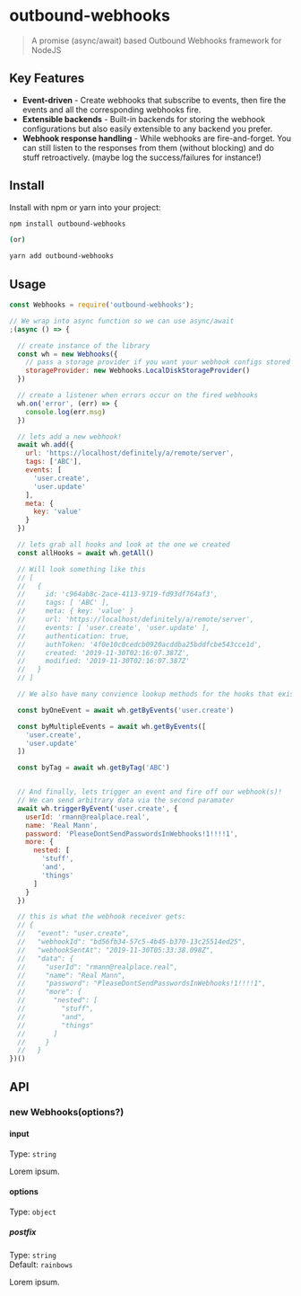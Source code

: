 

# outbound-webhooks

> A promise (async/await) based Outbound Webhooks framework for NodeJS

## Key Features

- **Event-driven** - Create webhooks that subscribe to events, then fire the events and all the corresponding webhooks fire.
- **Extensible backends** - Built-in backends for storing the webhook configurations but also easily extensible to any backend you prefer.
- **Webhook response handling** - While webhooks are fire-and-forget. You can still listen to the responses from them (without blocking) and do stuff retroactively. (maybe log the success/failures for instance!)

## Install

Install with npm or yarn into your project:

```bash
npm install outbound-webhooks

(or)

yarn add outbound-webhooks
```


## Usage

```js
const Webhooks = require('outbound-webhooks');

// We wrap into async function so we can use async/await
;(async () => {

  // create instance of the library
  const wh = new Webhooks({
    // pass a storage provider if you want your webhook configs stored persistently (optional)
    storageProvider: new Webhooks.LocalDiskStorageProvider()
  })

  // create a listener when errors occur on the fired webhooks
  wh.on('error', (err) => {
    console.log(err.msg)
  })

  // lets add a new webhook!
  await wh.add({
    url: 'https://localhost/definitely/a/remote/server',
    tags: ['ABC'],
    events: [
      'user.create',
      'user.update'
    ],
    meta: {
      key: 'value'
    }
  })

  // lets grab all hooks and look at the one we created
  const allHooks = await wh.getAll()

  // Will look something like this
  // [
  //   {
  //     id: 'c964ab8c-2ace-4113-9719-fd93df764af3',
  //     tags: [ 'ABC' ],
  //     meta: { key: 'value' }
  //     url: 'https://localhost/definitely/a/remote/server',
  //     events: [ 'user.create', 'user.update' ],
  //     authentication: true,
  //     authToken: '4f0e10c0cedcb0920acddba25bddfcbe543cce1d',
  //     created: '2019-11-30T02:16:07.387Z',
  //     modified: '2019-11-30T02:16:07.387Z'
  //   }
  // ]

  // We also have many convience lookup methods for the hooks that exist:

  const byOneEvent = await wh.getByEvents('user.create')

  const byMultipleEvents = await wh.getByEvents([
    'user.create',
    'user.update'
  ])

  const byTag = await wh.getByTag('ABC')


  // And finally, lets trigger an event and fire off our webhook(s)!
  // We can send arbitrary data via the second paramater
  await wh.triggerByEvent('user.create', {
    userId: 'rmann@realplace.real',
    name: 'Real Mann',
    password: 'PleaseDontSendPasswordsInWebhooks!1!!!!1',
    more: {
      nested: [
        'stuff',
        'and',
        'things'
      ]
    }
  })

  // this is what the webhook receiver gets:
  // {
  //   "event": "user.create",
  //   "webhookId": "bd56fb34-57c5-4b45-b370-13c25514ed25",
  //   "webhookSentAt": "2019-11-30T05:33:38.098Z",
  //   "data": {
  //     "userId": "rmann@realplace.real",
  //     "name": "Real Mann",
  //     "password": "PleaseDontSendPasswordsInWebhooks!1!!!!1",
  //     "more": {
  //       "nested": [
  //         "stuff",
  //         "and",
  //         "things"
  //       ]
  //     }
  //   }
})()
```


## API

### new Webhooks(options?)

#### input

Type: `string`

Lorem ipsum.

#### options

Type: `object`

##### postfix

Type: `string`\
Default: `rainbows`

Lorem ipsum.
